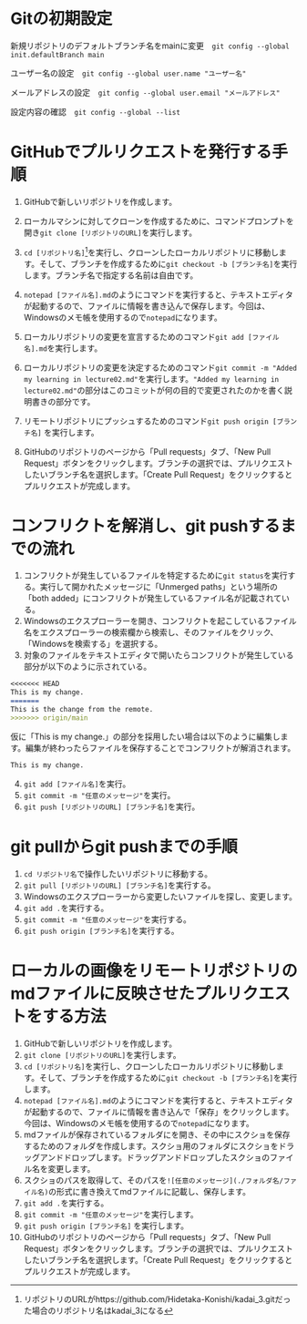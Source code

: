 # Gitの初期設定
 新規リポジトリのデフォルトブランチ名をmainに変更　```git config --global init.defaultBranch main```
 
 ユーザー名の設定　```git config --global user.name "ユーザー名"```

 メールアドレスの設定　```git config --global user.email "メールアドレス"```

設定内容の確認　```git config --global --list```

# GitHubでプルリクエストを発行する手順
1. GitHubで新しいリポジトリを作成します。

2. ローカルマシンに対してクローンを作成するために、コマンドプロンプトを開き```git clone [リポジトリのURL]```を実行します。

3. ```cd [リポジトリ名]```[^1]を実行し、クローンしたローカルリポジトリに移動します。そして、ブランチを作成するために```git checkout -b [ブランチ名]```を実行します。ブランチ名で指定する名前は自由です。

4. ```notepad [ファイル名].md```のようにコマンドを実行すると、テキストエディタが起動するので、ファイルに情報を書き込んで保存します。今回は、Windowsのメモ帳を使用するので```notepad```になります。 

5. ローカルリポジトリの変更を宣言するためのコマンド```git add [ファイル名].md```を実行します。

6. ローカルリポジトリの変更を決定するためのコマンド```git commit -m "Added my learning in lecture02.md"```を実行します。```"Added my learning in lecture02.md"```の部分はこのコミットが何の目的で変更されたのかを書く説明書きの部分です。

7. リモートリポジトリにプッシュするためのコマンド```git push origin [ブランチ名]``` を実行します。

8. GitHubのリポジトリのページから「Pull requests」タブ、「New Pull Request」ボタンをクリックします。ブランチの選択では、プルリクエストしたいブランチ名を選択します。「Create Pull Request」をクリックするとプルリクエストが完成します。

[^1]: リポジトリのURLがhttps://github.com/Hidetaka-Konishi/kadai_3.gitだった場合のリポジトリ名はkadai_3になる

# コンフリクトを解消し、git pushするまでの流れ
1. コンフリクトが発生しているファイルを特定するために```git status```を実行する。実行して開かれたメッセージに「Unmerged paths」という場所の「both added」にコンフリクトが発生しているファイル名が記載されている。
2. Windowsのエクスプローラーを開き、コンフリクトを起こしているファイル名をエクスプローラーの検索欄から検索し、そのファイルをクリック、「Windowsを検索する」を選択する。
3. 対象のファイルをテキストエディタで開いたらコンフリクトが発生している部分が以下のように示されている。

```markdown
<<<<<<< HEAD
This is my change.
=======
This is the change from the remote.
>>>>>>> origin/main
```

仮に「This is my change.」の部分を採用したい場合は以下のように編集します。編集が終わったらファイルを保存することでコンフリクトが解消されます。

```markdown
This is my change.
```
4. ```git add [ファイル名]```を実行。
5. ```git commit -m "任意のメッセージ"```を実行。
6. ```git push [リポジトリのURL] [ブランチ名]```を実行。

# git pullからgit pushまでの手順
1. ```cd リポジトリ名```で操作したいリポジトリに移動する。
2. ```git pull [リポジトリのURL] [ブランチ名]```を実行する。
3. Windowsのエクスプローラーから変更したいファイルを探し、変更します。
4. ```git add .```を実行する。
5. ```git commit -m "任意のメッセージ"```を実行する。
6. ```git push origin [ブランチ名]```を実行する。

# ローカルの画像をリモートリポジトリのmdファイルに反映させたプルリクエストをする方法
1. GitHubで新しいリポジトリを作成します。
2. ```git clone [リポジトリのURL]```を実行します。
3. ```cd [リポジトリ名]```を実行し、クローンしたローカルリポジトリに移動します。そして、ブランチを作成するために```git checkout -b [ブランチ名]```を実行します。
4. ```notepad [ファイル名].md```のようにコマンドを実行すると、テキストエディタが起動するので、ファイルに情報を書き込んで「保存」をクリックします。今回は、Windowsのメモ帳を使用するので```notepad```になります。
5.  mdファイルが保存されているフォルダにを開き、その中にスクショを保存するためのフォルダを作成します。スクショ用のフォルダにスクショをドラッグアンドドロップします。ドラッグアンドドロップしたスクショのファイル名を変更します。
6.  スクショのパスを取得して、そのパスを```![任意のメッセージ](./フォルダ名/ファイル名)```の形式に書き換えてmdファイルに記載し、保存します。
7.  ```git add .```を実行する。
8.  ```git commit -m "任意のメッセージ"```を実行します。
9.  ```git push origin [ブランチ名]``` を実行します。
10. GitHubのリポジトリのページから「Pull requests」タブ、「New Pull Request」ボタンをクリックします。ブランチの選択では、プルリクエストしたいブランチ名を選択します。「Create Pull Request」をクリックするとプルリクエストが完成します。


